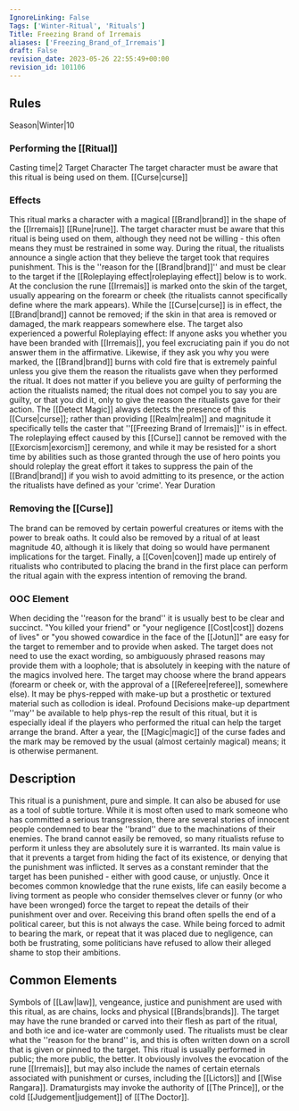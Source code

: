 ```yaml
---
IgnoreLinking: False
Tags: ['Winter-Ritual', 'Rituals']
Title: Freezing Brand of Irremais
aliases: ['Freezing_Brand_of_Irremais']
draft: False
revision_date: 2023-05-26 22:55:49+00:00
revision_id: 101106
---
```


## Rules
Season|Winter|10
### Performing the [[Ritual]]
Casting time|2 Target Character The target character must be aware that this ritual is being used on them.
[[Curse|curse]]
### Effects
This ritual marks a character with a magical [[Brand|brand]] in the shape of the [[Irremais]] [[Rune|rune]]. The target character must be aware that this ritual is being used on them, although they need not be willing - this often means they must be restrained in some way.
During the ritual, the ritualists announce a single action that they believe the target took that requires punishment. This is the ''reason for the [[Brand|brand]]'' and must be clear to the target if the [[Roleplaying effect|roleplaying effect]] below is to work.
At the conclusion the rune [[Irremais]] is marked onto the skin of the target, usually appearing on the forearm or cheek (the ritualists cannot specifically define where the mark appears). While the [[Curse|curse]] is in effect, the [[Brand|brand]] cannot be removed; if the skin in that area is removed or damaged, the mark reappears somewhere else.
The target also experienced a powerful Roleplaying effect: If anyone asks you whether you have been branded with [[Irremais]], you feel excruciating pain if you do not answer them in the affirmative. Likewise, if they ask you why you were marked, the [[Brand|brand]] burns with cold fire that is extremely painful unless you give them the reason the ritualists gave when they performed the ritual.
It does not matter if you believe you are guilty of performing the action the ritualists named; the ritual does not compel you to say you are guilty, or that you did it, only to give the reason the ritualists gave for their action.
The [[Detect Magic]] always detects the presence of this [[Curse|curse]]; rather than providing [[Realm|realm]] and magnitude it specifically tells the caster that ''[[Freezing Brand of Irremais]]'' is in effect.
The roleplaying effect caused by this [[Curse]] cannot be removed with the [[Exorcism|exorcism]] ceremony, and while it may be resisted for a short time by abilities such as those granted through the use of hero points you should roleplay the great effort it takes to suppress the pain of the [[Brand|brand]] if you wish to avoid admitting to its presence, or the action the ritualists have defined as your 'crime'.
Year Duration
### Removing the [[Curse]]
The brand can be removed by certain powerful creatures or items with the power to break oaths. It could also be removed by a ritual of at least magnitude 40, although it is likely that doing so would have permanent implications for the target. Finally, a [[Coven|coven]] made up entirely of ritualists who contributed to placing the brand in the first place can perform the ritual again with the express intention of removing the brand.
### OOC Element
When deciding the ''reason for the brand'' it is usually best to be clear and succinct. "You killed your friend" or "your negligence [[Cost|cost]] dozens of lives" or "you showed cowardice in the face of the [[Jotun]]" are easy for the target to remember and to provide when asked. The target does not need to use the exact wording, so ambiguously phrased reasons may provide them with a loophole; that is absolutely in keeping with the nature of the magics involved here.
The target may choose where the brand appears (forearm or cheek or, with the approval of a [[Referee|referee]], somewhere else). It may be phys-repped with make-up but a prosthetic or textured material such as collodion is ideal. Profound Decisions make-up department ''may'' be available to help phys-rep the result of this ritual, but it is especially ideal if the players who performed the ritual can help the target arrange the brand.
After a year, the [[Magic|magic]] of the curse fades and the mark may be removed by the usual (almost certainly magical) means; it is otherwise permanent.
## Description
This ritual is a punishment, pure and simple. It can also be abused for use as a tool of subtle torture. While it is most often used to mark someone who has committed a serious transgression, there are several stories of innocent people condemned to bear the ''brand'' due to the machinations of their enemies. The brand cannot easily be removed, so many ritualists refuse to perform it unless they are absolutely sure it is warranted. 
Its main value is that it prevents a target from hiding the fact of its existence, or denying that the punishment was inflicted. It serves as a constant reminder that the target has been punished - either with good cause, or unjustly. Once it becomes common knowledge that the rune exists, life can easily become a living torment as people who consider themselves clever or funny (or who have been wronged) force the target to repeat the details of their punishment over and over.
Receiving this brand often spells the end of a political career, but this is not always the case. While being forced to admit to bearing the mark, or repeat that it was placed due to negligence, can both be frustrating, some politicians have refused to allow their alleged shame to stop their ambitions.
## Common Elements
Symbols of [[Law|law]], vengeance, justice and punishment are used with this ritual, as are chains, locks and physical [[Brands|brands]]. The target may have the rune branded or carved into their flesh as part of the ritual, and both ice and ice-water are commonly used. The ritualists must be clear what the ''reason for the brand'' is, and this is often written down on a scroll that is given or pinned to the target.
This ritual is usually performed in public; the more public, the better. It obviously involves the evocation of the rune [[Irremais]], but may also include the names of certain eternals associated with punishment or curses, including the [[Lictors]] and [[Wise Rangara]]. Dramaturgists may invoke the authority of [[The Prince]], or the cold [[Judgement|judgement]] of [[The Doctor]].